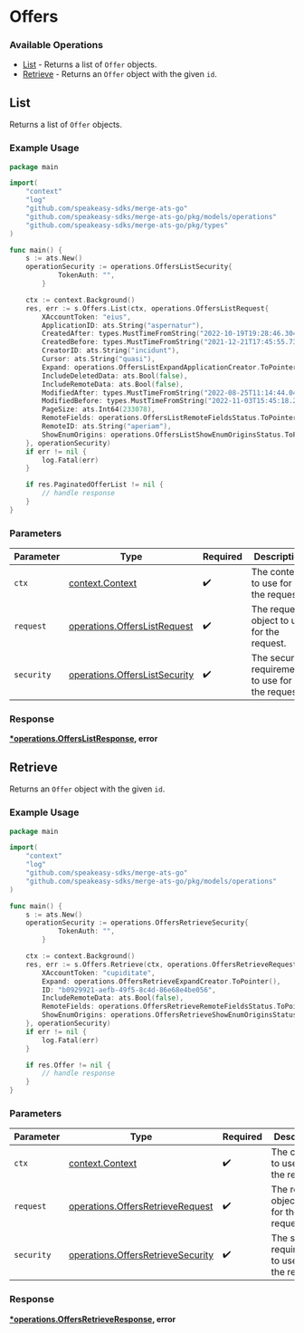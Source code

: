 # Offers

### Available Operations

* [List](#list) - Returns a list of `Offer` objects.
* [Retrieve](#retrieve) - Returns an `Offer` object with the given `id`.

## List

Returns a list of `Offer` objects.

### Example Usage

```go
package main

import(
	"context"
	"log"
	"github.com/speakeasy-sdks/merge-ats-go"
	"github.com/speakeasy-sdks/merge-ats-go/pkg/models/operations"
	"github.com/speakeasy-sdks/merge-ats-go/pkg/types"
)

func main() {
    s := ats.New()
    operationSecurity := operations.OffersListSecurity{
            TokenAuth: "",
        }

    ctx := context.Background()
    res, err := s.Offers.List(ctx, operations.OffersListRequest{
        XAccountToken: "eius",
        ApplicationID: ats.String("aspernatur"),
        CreatedAfter: types.MustTimeFromString("2022-10-19T19:28:46.304Z"),
        CreatedBefore: types.MustTimeFromString("2021-12-21T17:45:55.733Z"),
        CreatorID: ats.String("incidunt"),
        Cursor: ats.String("quasi"),
        Expand: operations.OffersListExpandApplicationCreator.ToPointer(),
        IncludeDeletedData: ats.Bool(false),
        IncludeRemoteData: ats.Bool(false),
        ModifiedAfter: types.MustTimeFromString("2022-08-25T11:14:44.041Z"),
        ModifiedBefore: types.MustTimeFromString("2022-11-03T15:45:18.212Z"),
        PageSize: ats.Int64(233078),
        RemoteFields: operations.OffersListRemoteFieldsStatus.ToPointer(),
        RemoteID: ats.String("aperiam"),
        ShowEnumOrigins: operations.OffersListShowEnumOriginsStatus.ToPointer(),
    }, operationSecurity)
    if err != nil {
        log.Fatal(err)
    }

    if res.PaginatedOfferList != nil {
        // handle response
    }
}
```

### Parameters

| Parameter                                                                      | Type                                                                           | Required                                                                       | Description                                                                    |
| ------------------------------------------------------------------------------ | ------------------------------------------------------------------------------ | ------------------------------------------------------------------------------ | ------------------------------------------------------------------------------ |
| `ctx`                                                                          | [context.Context](https://pkg.go.dev/context#Context)                          | :heavy_check_mark:                                                             | The context to use for the request.                                            |
| `request`                                                                      | [operations.OffersListRequest](../../models/operations/offerslistrequest.md)   | :heavy_check_mark:                                                             | The request object to use for the request.                                     |
| `security`                                                                     | [operations.OffersListSecurity](../../models/operations/offerslistsecurity.md) | :heavy_check_mark:                                                             | The security requirements to use for the request.                              |


### Response

**[*operations.OffersListResponse](../../models/operations/offerslistresponse.md), error**


## Retrieve

Returns an `Offer` object with the given `id`.

### Example Usage

```go
package main

import(
	"context"
	"log"
	"github.com/speakeasy-sdks/merge-ats-go"
	"github.com/speakeasy-sdks/merge-ats-go/pkg/models/operations"
)

func main() {
    s := ats.New()
    operationSecurity := operations.OffersRetrieveSecurity{
            TokenAuth: "",
        }

    ctx := context.Background()
    res, err := s.Offers.Retrieve(ctx, operations.OffersRetrieveRequest{
        XAccountToken: "cupiditate",
        Expand: operations.OffersRetrieveExpandCreator.ToPointer(),
        ID: "b0929921-aefb-49f5-8c4d-86e68e4be056",
        IncludeRemoteData: ats.Bool(false),
        RemoteFields: operations.OffersRetrieveRemoteFieldsStatus.ToPointer(),
        ShowEnumOrigins: operations.OffersRetrieveShowEnumOriginsStatus.ToPointer(),
    }, operationSecurity)
    if err != nil {
        log.Fatal(err)
    }

    if res.Offer != nil {
        // handle response
    }
}
```

### Parameters

| Parameter                                                                              | Type                                                                                   | Required                                                                               | Description                                                                            |
| -------------------------------------------------------------------------------------- | -------------------------------------------------------------------------------------- | -------------------------------------------------------------------------------------- | -------------------------------------------------------------------------------------- |
| `ctx`                                                                                  | [context.Context](https://pkg.go.dev/context#Context)                                  | :heavy_check_mark:                                                                     | The context to use for the request.                                                    |
| `request`                                                                              | [operations.OffersRetrieveRequest](../../models/operations/offersretrieverequest.md)   | :heavy_check_mark:                                                                     | The request object to use for the request.                                             |
| `security`                                                                             | [operations.OffersRetrieveSecurity](../../models/operations/offersretrievesecurity.md) | :heavy_check_mark:                                                                     | The security requirements to use for the request.                                      |


### Response

**[*operations.OffersRetrieveResponse](../../models/operations/offersretrieveresponse.md), error**


